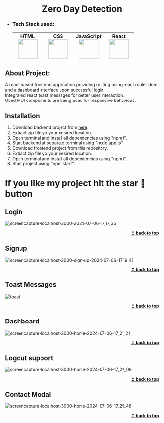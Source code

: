 <h1 align="center">Zero Day Detection</h1> 

- ### Tech Stack used:
	<center>
		<table>
			<tbody>
				<tr>
					<td width="25%" align="center">
						<span><strong>HTML</strong></span><br/>
						<img height="64px" width="64px" src="https://clipartcraft.com/images/html5-logo-html-5.png">
					</td>
					<td width="25%" align="center">
						<span><strong>CSS</strong></span><br/>
						<img height="64px" width="64px" src="https://w7.pngwing.com/pngs/696/424/png-transparent-logo-css-css3.png">
					</td>
          <td width="25%" align="center">
						<span><strong>JavaScript</strong></span><br/>
						<img height="64px" width="64px" src="https://openclipart.org/image/800px/272343">
					</td>
          <td width="25%" align="center">
						<span><strong>React</strong></span><br/>
						<img height="64px" width="64px" src="https://external-content.duckduckgo.com/iu/?u=https%3A%2F%2Fassets.stickpng.com%2Fthumbs%2F584830f5cef1014c0b5e4aa1.png&f=1&nofb=1&ipt=dc5520644576d1d6d7ebd6177d55cb74f1bc3f08c85d690957c5876941cf4001&ipo=images">
					</td>
				</tr>
			</tbody>
		</table>
	</center>
 
## About Project:
A react based frontend application providing routing using react router dom and a dashboard interface upon successful login. <br />
Integrated react toast messages for better user interaction. <br />
Used MUI components are being used for responsive behavious.

## Installation
1. Download backend project from <a href="https://github.com/JatinChaudhary0319/ZDD_Backend/tree/development" target="_blank" rel="noopener noreferrer">here</a>.
2. Extract zip file yo your desired location.
3. Open terminal and install all dependencies using "npm i".
4. Start backend at separate terminal using "node app.js".
5. Download frontend project from this repository.
6. Extract zip file yo your desired location.
7. Open terminal and install all dependencies using "npm i".
8. Start project using "npm start".

# If you like my project hit the star 🌟 button

## Login
![screencapture-localhost-3000-2024-07-06-17_17_35](https://github.com/JatinChaudhary0319/Zero-Day-Detection/assets/137517499/14a79e3f-a342-4797-b593-cf8b9454cc50)
<div align="right">
<b><a href="#">↥ back to top</a></b>
</div>

## Signup
![screencapture-localhost-3000-sign-up-2024-07-06-17_19_41](https://github.com/JatinChaudhary0319/Zero-Day-Detection/assets/137517499/c70bcb75-963f-4a2e-a72d-d24c668f89a6)
<div align="right">
<b><a href="#">↥ back to top</a></b>
</div>

## Toast Messages
![toast](https://github.com/JatinChaudhary0319/Zero-Day-Detection/assets/137517499/62fa5778-5002-4bd4-8ba9-42132c91b1ca)
<div align="right">
<b><a href="#">↥ back to top</a></b>
</div>

## Dashboard
![screencapture-localhost-3000-home-2024-07-06-17_21_21](https://github.com/JatinChaudhary0319/Zero-Day-Detection/assets/137517499/1a7fe209-6dcd-461a-95a1-e77875c88959)
<div align="right">
<b><a href="#">↥ back to top</a></b>
</div>

## Logout support
![screencapture-localhost-3000-home-2024-07-06-17_22_09](https://github.com/JatinChaudhary0319/Zero-Day-Detection/assets/137517499/84c62ef7-e63e-404e-a008-773c5ffde49e)
<div align="right">
<b><a href="#">↥ back to top</a></b>
</div>

## Contact Modal
![screencapture-localhost-3000-home-2024-07-06-17_25_48](https://github.com/JatinChaudhary0319/Zero-Day-Detection/assets/137517499/b8f31a57-1c59-4e3c-b528-f91a054718b3)
<div align="right">
<b><a href="#">↥ back to top</a></b>
</div>

